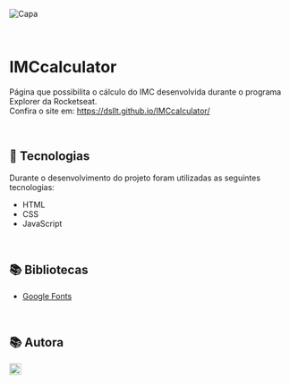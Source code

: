 ![Capa](https://user-images.githubusercontent.com/62303172/191810584-cfd3cc77-99bb-4863-b113-ca8589b16499.png)

<br>

# IMCcalculator
Página que possibilita o cálculo do IMC desenvolvida durante o programa Explorer da Rocketseat.
<br>
Confira o site em: https://dsllt.github.io/IMCcalculator/

<br>

## 🚀 Tecnologias
Durante o desenvolvimento do projeto foram utilizadas as seguintes tecnologias:
* HTML
* CSS
* JavaScript

<br>

## 📚 Bibliotecas
* [Google Fonts](https://fonts.google.com/)

<br>

## 📚 Autora
<a href="https://www.linkedin.com/in/dayanesallet/" target="_blank"><img align="left" src="https://raw.githubusercontent.com/yushi1007/yushi1007/main/images/linkedin.svg" alt="" width="21px"/></a>
